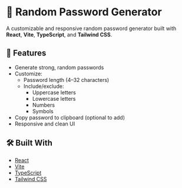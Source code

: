 # 🔐 Random Password Generator

A customizable and responsive random password generator built with **React**, **Vite**, **TypeScript**, and **Tailwind CSS**.

## 🚀 Features

- Generate strong, random passwords
- Customize:
  - Password length (4–32 characters)
  - Include/exclude:
    - Uppercase letters
    - Lowercase letters
    - Numbers
    - Symbols
- Copy password to clipboard (optional to add)
- Responsive and clean UI

## 🛠️ Built With

- [React](https://reactjs.org/)
- [Vite](https://vitejs.dev/)
- [TypeScript](https://www.typescriptlang.org/)
- [Tailwind CSS](https://tailwindcss.com/)
